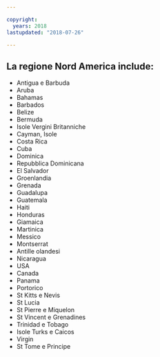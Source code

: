 ```yaml
---

copyright:
  years: 2018
lastupdated: "2018-07-26"

---
```


## La regione Nord America include:

* Antigua e Barbuda
* Aruba
* Bahamas
* Barbados
* Belize
* Bermuda
* Isole Vergini Britanniche
* Cayman, Isole
* Costa Rica
* Cuba
* Dominica
* Repubblica Dominicana
* El Salvador
* Groenlandia
* Grenada
* Guadalupa
* Guatemala
* Haiti
* Honduras
* Giamaica
* Martinica
* Messico
* Montserrat
* Antille olandesi
* Nicaragua
* USA
* Canada
* Panama
* Portorico
* St Kitts e Nevis
* St Lucia
* St Pierre e Miquelon
* St Vincent e Grenadines
* Trinidad e Tobago
* Isole Turks e Caicos
* Virgin
* St Tome e Principe
